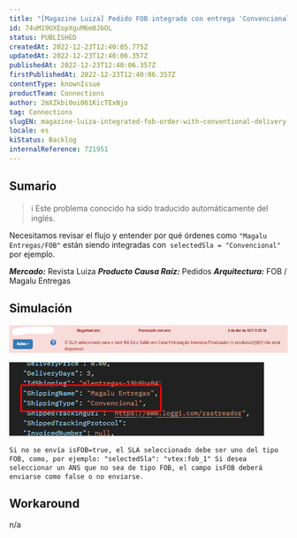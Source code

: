 ```yaml
---
title: "[Magazine Luiza] Pedido FOB integrado con entrega 'Convencional"
id: 74uM19UXEopXguM6m0JbOL
status: PUBLISHED
createdAt: 2022-12-23T12:40:05.775Z
updatedAt: 2022-12-23T12:40:06.357Z
publishedAt: 2022-12-23T12:40:06.357Z
firstPublishedAt: 2022-12-23T12:40:06.357Z
contentType: knownIssue
productTeam: Connections
author: 2mXZkbi0oi061KicTExNjo
tag: Connections
slugEN: magazine-luiza-integrated-fob-order-with-conventional-delivery
locale: es
kiStatus: Backlog
internalReference: 721951
---
```


## Sumario

>ℹ️ Este problema conocido ha sido traducido automáticamente del inglés.


Necesitamos revisar el flujo y entender por qué órdenes como `"Magalu Entregas/FOB"` están siendo integradas con` selectedSla = "Convencional"` por ejemplo.

_**Mercado:**_ Revista Luiza
_**Producto Causa Raíz:**_ Pedidos
_**Arquitectura:**_ FOB / Magalu Entregas


##

## Simulación


 ![](https://raw.githubusercontent.com/vtexdocs/known-issues/refs/heads/main/docs/es/known-issues/Connections/magazine-luiza-pedido-fob-integrado-con-entrega-convencional_1.png)

 ![](https://raw.githubusercontent.com/vtexdocs/known-issues/refs/heads/main/docs/es/known-issues/Connections/magazine-luiza-pedido-fob-integrado-con-entrega-convencional_2.png)


    Si no se envía isFOB=true, el SLA seleccionado debe ser uno del tipo FOB, como, por ejemplo: "selectedSla": "vtex:fob_1" Si desea seleccionar un ANS que no sea de tipo FOB, el campo isFOB deberá enviarse como false o no enviarse.




## Workaround


n/a

